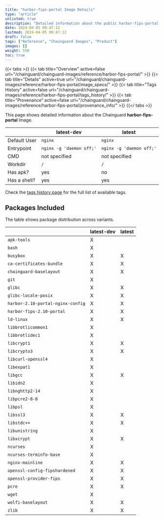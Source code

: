 ```yaml
---
title: "harbor-fips-portal Image Details"
type: "article"
unlisted: true
description: "Detailed information about the public harbor-fips-portal Chainguard Image."
date: 2024-04-05 00:47:12
lastmod: 2024-04-05 00:47:12
draft: false
tags: ["Reference", "Chainguard Images", "Product"]
images: []
weight: 550
toc: true
---
```


{{< tabs >}}
{{< tab title="Overview" active=false url="/chainguard/chainguard-images/reference/harbor-fips-portal/" >}}
{{< tab title="Details" active=true url="/chainguard/chainguard-images/reference/harbor-fips-portal/image_specs/" >}}
{{< tab title="Tags History" active=false url="/chainguard/chainguard-images/reference/harbor-fips-portal/tags_history/" >}}
{{< tab title="Provenance" active=false url="/chainguard/chainguard-images/reference/harbor-fips-portal/provenance_info/" >}}
{{</ tabs >}}

This page shows detailed information about the Chainguard **harbor-fips-portal** Image.

|              | latest-dev               | latest                   |
|--------------|--------------------------|--------------------------|
| Default User | `nginx`                  | `nginx`                  |
| Entrypoint   | `nginx -g 'daemon off;'` | `nginx -g 'daemon off;'` |
| CMD          | not specified            | not specified            |
| Workdir      | `/`                      | `/`                      |
| Has apk?     | yes                      | no                       |
| Has a shell? | yes                      | yes                      |

Check the [tags history page](/chainguard/chainguard-images/reference/harbor-fips-portal/tags_history/) for the full list of available tags.

## Packages Included
The table shows package distribution across variants.

|                                   | latest-dev | latest |
|-----------------------------------|------------|--------|
| `apk-tools`                       | X          |        |
| `bash`                            | X          |        |
| `busybox`                         | X          | X      |
| `ca-certificates-bundle`          | X          | X      |
| `chainguard-baselayout`           | X          | X      |
| `git`                             | X          |        |
| `glibc`                           | X          | X      |
| `glibc-locale-posix`              | X          | X      |
| `harbor-2.10-portal-nginx-config` | X          | X      |
| `harbor-fips-2.10-portal`         | X          | X      |
| `ld-linux`                        | X          | X      |
| `libbrotlicommon1`                | X          |        |
| `libbrotlidec1`                   | X          |        |
| `libcrypt1`                       | X          | X      |
| `libcrypto3`                      | X          | X      |
| `libcurl-openssl4`                | X          |        |
| `libexpat1`                       | X          |        |
| `libgcc`                          | X          | X      |
| `libidn2`                         | X          |        |
| `libnghttp2-14`                   | X          |        |
| `libpcre2-8-0`                    | X          |        |
| `libpsl`                          | X          |        |
| `libssl3`                         | X          | X      |
| `libstdc++`                       | X          | X      |
| `libunistring`                    | X          |        |
| `libxcrypt`                       | X          | X      |
| `ncurses`                         | X          |        |
| `ncurses-terminfo-base`           | X          |        |
| `nginx-mainline`                  | X          | X      |
| `openssl-config-fipshardened`     | X          | X      |
| `openssl-provider-fips`           | X          | X      |
| `pcre`                            | X          | X      |
| `wget`                            | X          |        |
| `wolfi-baselayout`                | X          | X      |
| `zlib`                            | X          | X      |

